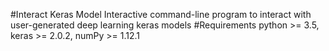 #Interact Keras Model
Interactive command-line program to interact with user-generated deep learning keras models
#Requirements
python >= 3.5, keras >= 2.0.2, numPy >= 1.12.1
